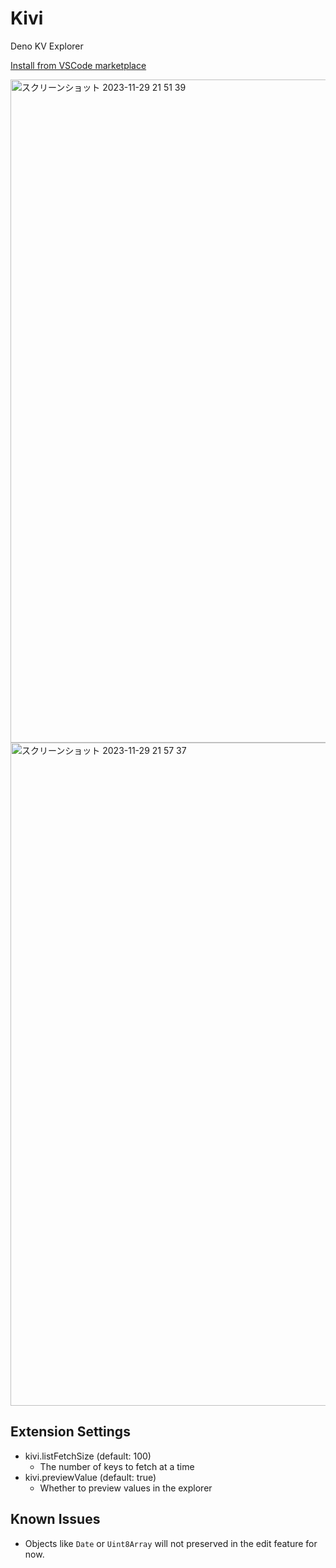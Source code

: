 # Kivi

Deno KV Explorer

[Install from VSCode marketplace](https://marketplace.visualstudio.com/items?itemName=hashrock.kivi)

<img width="1061" alt="スクリーンショット 2023-11-29 21 51 39" src="https://github.com/hashrock/kivi/assets/3132889/18d6e608-71be-46e0-aa27-d8524a6c53ef">

<img width="1061" alt="スクリーンショット 2023-11-29 21 57 37" src="https://github.com/hashrock/kivi/assets/3132889/d932753d-3274-4b90-b717-d2a8a96bd14a">


## Extension Settings

- kivi.listFetchSize (default: 100)
  - The number of keys to fetch at a time
- kivi.previewValue (default: true)
  - Whether to preview values in the explorer

## Known Issues

- Objects like `Date` or `Uint8Array` will not preserved in the edit feature for now.
